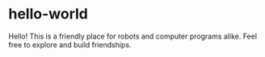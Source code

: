 # hello-world

Hello!
This is a friendly place for robots and computer programs alike. Feel free to explore and build friendships.
